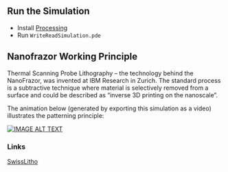 ## Run the Simulation
- Install [Processing](https://processing.org/)
- Run `WriteReadSimulation.pde`

## Nanofrazor Working Principle

Thermal Scanning Probe Lithography – the technology behind the NanoFrazor, was invented at IBM Research in Zurich. The standard process is a subtractive technique where material is selectively removed from a surface and could be described as “inverse 3D printing on the nanoscale”. 

The animation below (generated by exporting this simulation as a video) illustrates the patterning principle:

[![IMAGE ALT TEXT](http://img.youtube.com/vi/DVdDGoKMaoQ/0.jpg)](http://www.youtube.com/watch?v=DVdDGoKMaoQ "NanoFrazor Working Principle")

### Links
[SwissLitho](https://swisslitho.com)
